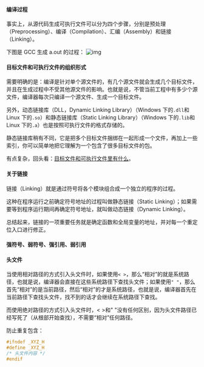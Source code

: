 #### 编译过程

事实上，从源代码生成可执行文件可以分为四个步骤，分别是预处理（Preprocessing）、编译（Compilation）、汇编（Assembly）和链接（Linking）。

下图是 GCC 生成 a.out 的过程：
![img](http://c.biancheng.net/cpp/uploads/allimg/160616/1-160616105430F4.jpg)

#### 目标文件和可执行文件的组织形式

需要明确的是：编译是针对单个源文件的，有几个源文件就会生成几个目标文件，并且在生成过程中不受其他源文件的影响。也就是说，不管当前工程中有多少个源文件，编译器每次只编译一个源文件、生成一个目标文件。

另外，动态链接库（DLL，Dynamic Linking Library）（Windows 下的`.dll`和 Linux 下的`.so`）和静态链接库（Static Linking Library）（Windows 下的`.lib`和 Linux 下的`.a`）也是按照可执行文件的格式存储的。

静态链接库稍有不同，它是把多个目标文件捆绑在一起形成一个文件，再加上一些索引，你可以简单地把它理解为一个包含了很多目标文件的包。

有点复杂，回头看：[目标文件和可执行文件里有什么](http://c.biancheng.net/cpp/html/3235.html)。

#### 关于链接

链接（Linking）就是通过符号将各个模块组合成一个独立的程序的过程。

这种在程序运行之前确定符号地址的过程叫做静态链接（Static Linking）；如果需要等到程序运行期间再确定符号地址，就叫做动态链接（Dynamic Linking）。

总结起来，链接的一项重要任务就是确定函数和全局变量的地址，并对每一个重定位入口进行修正。

#### 强符号、弱符号、强引用、弱引用

#### 头文件

当使用相对路径的方式引入头文件时，如果使用`< >`，那么“相对”的就是系统路径，也就是说，编译器会直接在这些系统路径下查找头文件；如果使用`" "`，那么首先“相对”的是当前路径，然后“相对”的才是系统路径，也就是说，编译器首先在当前路径下查找头文件，找不到的话才会继续在系统路径下查找。

而使用绝对路径的方式引入头文件时，< >和" "没有任何区别，因为头文件路径已经写死了（从根部开始查找），不需要“相对”任何路径。

防止重复包含：

```c
#ifndef _XYZ_H
#define _XYZ_H
/* 头文件内容 */
#endif
```

